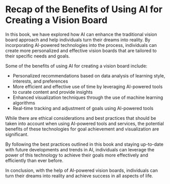Recap of the Benefits of Using AI for Creating a Vision Board
=========================================================================

In this book, we have explored how AI can enhance the traditional vision board approach and help individuals turn their dreams into reality. By incorporating AI-powered technologies into the process, individuals can create more personalized and effective vision boards that are tailored to their specific needs and goals.

Some of the benefits of using AI for creating a vision board include:

* Personalized recommendations based on data analysis of learning style, interests, and preferences
* More efficient and effective use of time by leveraging AI-powered tools to curate content and provide insights
* Enhanced visualization techniques through the use of machine learning algorithms
* Real-time tracking and adjustment of goals using AI-powered tools

While there are ethical considerations and best practices that should be taken into account when using AI-powered tools and services, the potential benefits of these technologies for goal achievement and visualization are significant.

By following the best practices outlined in this book and staying up-to-date with future developments and trends in AI, individuals can leverage the power of this technology to achieve their goals more effectively and efficiently than ever before.

In conclusion, with the help of AI-powered vision boards, individuals can turn their dreams into reality and achieve success in all aspects of life.
